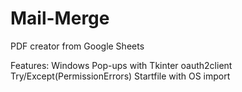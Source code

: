 # Mail-Merge
PDF creator from Google Sheets

Features:
Windows Pop-ups with Tkinter
oauth2client
Try/Except(PermissionErrors)
Startfile with OS import
